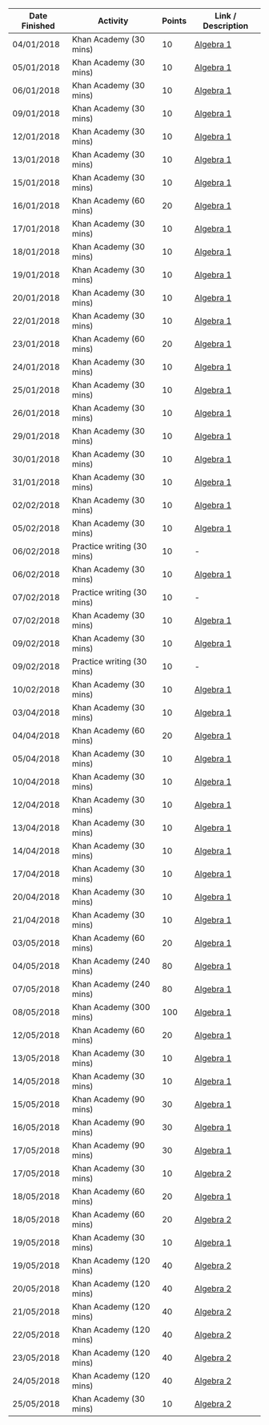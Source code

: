 | Date Finished | Activity | Points | Link / Description |
| ------------- | -------- | ------ | ----- |
| 04/01/2018 | Khan Academy (30 mins) | 10 | [Algebra 1](https://www.khanacademy.org/mission/algebra) |
| 05/01/2018 | Khan Academy (30 mins) | 10 | [Algebra 1](https://www.khanacademy.org/mission/algebra) |
| 06/01/2018 | Khan Academy (30 mins) | 10 | [Algebra 1](https://www.khanacademy.org/mission/algebra) |
| 09/01/2018 | Khan Academy (30 mins) | 10 | [Algebra 1](https://www.khanacademy.org/mission/algebra) |
| 12/01/2018 | Khan Academy (30 mins) | 10 | [Algebra 1](https://www.khanacademy.org/mission/algebra) |
| 13/01/2018 | Khan Academy (30 mins) | 10 | [Algebra 1](https://www.khanacademy.org/mission/algebra) |
| 15/01/2018 | Khan Academy (30 mins) | 10 | [Algebra 1](https://www.khanacademy.org/mission/algebra) |
| 16/01/2018 | Khan Academy (60 mins) | 20 | [Algebra 1](https://www.khanacademy.org/mission/algebra) |
| 17/01/2018 | Khan Academy (30 mins) | 10 | [Algebra 1](https://www.khanacademy.org/mission/algebra) |
| 18/01/2018 | Khan Academy (30 mins) | 10 | [Algebra 1](https://www.khanacademy.org/mission/algebra) |
| 19/01/2018 | Khan Academy (30 mins) | 10 | [Algebra 1](https://www.khanacademy.org/mission/algebra) |
| 20/01/2018 | Khan Academy (30 mins) | 10 | [Algebra 1](https://www.khanacademy.org/mission/algebra) |
| 22/01/2018 | Khan Academy (30 mins) | 10 | [Algebra 1](https://www.khanacademy.org/mission/algebra) |
| 23/01/2018 | Khan Academy (60 mins) | 20 | [Algebra 1](https://www.khanacademy.org/mission/algebra) |
| 24/01/2018 | Khan Academy (30 mins) | 10 | [Algebra 1](https://www.khanacademy.org/mission/algebra) |
| 25/01/2018 | Khan Academy (30 mins) | 10 | [Algebra 1](https://www.khanacademy.org/mission/algebra) |
| 26/01/2018 | Khan Academy (30 mins) | 10 | [Algebra 1](https://www.khanacademy.org/mission/algebra) |
| 29/01/2018 | Khan Academy (30 mins) | 10 | [Algebra 1](https://www.khanacademy.org/mission/algebra) |
| 30/01/2018 | Khan Academy (30 mins) | 10 | [Algebra 1](https://www.khanacademy.org/mission/algebra) |
| 31/01/2018 | Khan Academy (30 mins) | 10 | [Algebra 1](https://www.khanacademy.org/mission/algebra) |
| 02/02/2018 | Khan Academy (30 mins) | 10 | [Algebra 1](https://www.khanacademy.org/mission/algebra) |
| 05/02/2018 | Khan Academy (30 mins) | 10 | [Algebra 1](https://www.khanacademy.org/mission/algebra) |
| 06/02/2018 | Practice writing (30 mins) | 10 | - |
| 06/02/2018 | Khan Academy (30 mins) | 10 | [Algebra 1](https://www.khanacademy.org/mission/algebra) |
| 07/02/2018 | Practice writing (30 mins) | 10 | - |
| 07/02/2018 | Khan Academy (30 mins) | 10 | [Algebra 1](https://www.khanacademy.org/mission/algebra) |
| 09/02/2018 | Khan Academy (30 mins) | 10 | [Algebra 1](https://www.khanacademy.org/mission/algebra) |
| 09/02/2018 | Practice writing (30 mins) | 10 | - |
| 10/02/2018 | Khan Academy (30 mins) | 10 | [Algebra 1](https://www.khanacademy.org/mission/algebra) |
| 03/04/2018 | Khan Academy (30 mins) | 10 | [Algebra 1](https://www.khanacademy.org/mission/algebra) |
| 04/04/2018 | Khan Academy (60 mins) | 20 | [Algebra 1](https://www.khanacademy.org/mission/algebra) |
| 05/04/2018 | Khan Academy (30 mins) | 10 | [Algebra 1](https://www.khanacademy.org/mission/algebra) |
| 10/04/2018 | Khan Academy (30 mins) | 10 | [Algebra 1](https://www.khanacademy.org/mission/algebra) |
| 12/04/2018 | Khan Academy (30 mins) | 10 | [Algebra 1](https://www.khanacademy.org/mission/algebra) |
| 13/04/2018 | Khan Academy (30 mins) | 10 | [Algebra 1](https://www.khanacademy.org/mission/algebra) |
| 14/04/2018 | Khan Academy (30 mins) | 10 | [Algebra 1](https://www.khanacademy.org/mission/algebra) |
| 17/04/2018 | Khan Academy (30 mins) | 10 | [Algebra 1](https://www.khanacademy.org/mission/algebra) |
| 20/04/2018 | Khan Academy (30 mins) | 10 | [Algebra 1](https://www.khanacademy.org/mission/algebra) |
| 21/04/2018 | Khan Academy (30 mins) | 10 | [Algebra 1](https://www.khanacademy.org/mission/algebra) |
| 03/05/2018 | Khan Academy (60 mins) | 20 | [Algebra 1](https://www.khanacademy.org/mission/algebra) |
| 04/05/2018 | Khan Academy (240 mins) | 80 | [Algebra 1](https://www.khanacademy.org/mission/algebra) |
| 07/05/2018 | Khan Academy (240 mins) | 80 | [Algebra 1](https://www.khanacademy.org/mission/algebra) |
| 08/05/2018 | Khan Academy (300 mins) | 100 | [Algebra 1](https://www.khanacademy.org/mission/algebra) |
| 12/05/2018 | Khan Academy (60 mins) | 20 | [Algebra 1](https://www.khanacademy.org/mission/algebra) |
| 13/05/2018 | Khan Academy (30 mins) | 10 | [Algebra 1](https://www.khanacademy.org/mission/algebra) |
| 14/05/2018 | Khan Academy (30 mins) | 10 | [Algebra 1](https://www.khanacademy.org/mission/algebra) |
| 15/05/2018 | Khan Academy (90 mins) | 30 | [Algebra 1](https://www.khanacademy.org/mission/algebra) |
| 16/05/2018 | Khan Academy (90 mins) | 30 | [Algebra 1](https://www.khanacademy.org/mission/algebra) |
| 17/05/2018 | Khan Academy (90 mins) | 30 | [Algebra 1](https://www.khanacademy.org/mission/algebra) |
| 17/05/2018 | Khan Academy (30 mins) | 10 | [Algebra 2](https://www.khanacademy.org/mission/algebra2) |
| 18/05/2018 | Khan Academy (60 mins) | 20 | [Algebra 1](https://www.khanacademy.org/mission/algebra) |
| 18/05/2018 | Khan Academy (60 mins) | 20 | [Algebra 2](https://www.khanacademy.org/mission/algebra2) |
| 19/05/2018 | Khan Academy (30 mins) | 10 | [Algebra 1](https://www.khanacademy.org/mission/algebra) |
| 19/05/2018 | Khan Academy (120 mins) | 40 | [Algebra 2](https://www.khanacademy.org/mission/algebra2) |
| 20/05/2018 | Khan Academy (120 mins) | 40 | [Algebra 2](https://www.khanacademy.org/mission/algebra2) |
| 21/05/2018 | Khan Academy (120 mins) | 40 | [Algebra 2](https://www.khanacademy.org/mission/algebra2) |
| 22/05/2018 | Khan Academy (120 mins) | 40 | [Algebra 2](https://www.khanacademy.org/mission/algebra2) |
| 23/05/2018 | Khan Academy (120 mins) | 40 | [Algebra 2](https://www.khanacademy.org/mission/algebra2) |
| 24/05/2018 | Khan Academy (120 mins) | 40 | [Algebra 2](https://www.khanacademy.org/mission/algebra2) |
| 25/05/2018 | Khan Academy (30 mins) | 10 | [Algebra 2](https://www.khanacademy.org/mission/algebra2) |